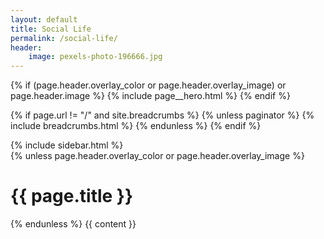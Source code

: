 ```yaml
---
layout: default
title: Social Life
permalink: /social-life/
header:
    image: pexels-photo-196666.jpg
---
```


{% if (page.header.overlay_color or page.header.overlay_image) or page.header.image %}
  {% include page__hero.html %}
{% endif %}

{% if page.url != "/" and site.breadcrumbs %}
  {% unless paginator %}
    {% include breadcrumbs.html %}
  {% endunless %}
{% endif %}

<div>
  {% include sidebar.html %}

  <div class="archive">
    {% unless page.header.overlay_color or page.header.overlay_image %}
      <h1 class="page__title">{{ page.title }}</h1>
    {% endunless %}
    {{ content }}
  </div>
</div>